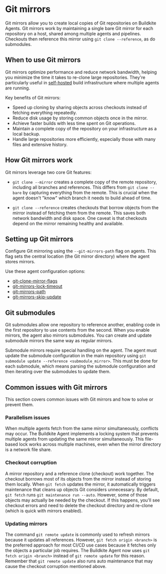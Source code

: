 # Git mirrors

Git mirrors allow you to create local copies of Git repositories on Buildkite Agents. Git mirrors work by maintaining a single bare Git mirror for each repository on a host, shared among multiple agents and pipelines. Checkouts then reference this mirror using `git clone --reference`, as do submodules.

## When to use Git mirrors

Git mirrors optimize performance and reduce network bandwidth, helping you minimize the time it takes to re-clone large repositories. They're particularly useful in [self-hosted](/docs/pipelines/architecture#self-hosted-hybrid-architecture) build infrastructure where multiple agents are running.

Key benefits of Git mirrors:

- Speed up cloning by sharing objects across checkouts instead of fetching everything repeatedly.
- Reduce disk usage by storing common objects once in the mirror.
- Achieve faster builds with less time spent on Git operations.
- Maintain a complete copy of the repository on your infrastructure as a local backup.
- Handle large repositories more efficiently, especially those with many files and extensive history.

## How Git mirrors work

Git mirrors leverage two core Git features:

- `git clone --mirror` creates a complete copy of the remote repository, including all branches and references. This differs from `git clone --bare` by capturing everything from the remote. This is crucial when the agent doesn't "know" which branch it needs to build ahead of time.

- `git clone --reference` creates checkouts that borrow objects from the mirror instead of fetching them from the remote. This saves both network bandwidth and disk space. One caveat is that checkouts depend on the mirror remaining healthy and available.

## Setting up Git mirrors

Configure Git mirroring using the `--git-mirrors-path` flag on agents. This flag sets the central location (the Git mirror directory) where the agent stores mirrors.

Use these agent configuration options:

- [git-clone-mirror-flags](/docs/agent/v3/configuration#git-clone-mirror-flags)
- [git-mirrors-lock-timeout](/docs/agent/v3/configuration#git-mirrors-lock-timeout)
- [git-mirrors-path](/docs/agent/v3/configuration#git-mirrors-path)
- [git-mirrors-skip-update](/docs/agent/v3/configuration#git-mirrors-skip-update)

## Git submodules

Git submodules allow one repository to reference another, enabling code in the first repository to use contents from the second. When you enable mirrors, the agent also mirrors submodules. You can create and update submodule mirrors the same way as regular mirrors.

Submodule mirrors require special handling on the agent. The agent must update the submodule configuration in the main repository using `git submodule update --reference <submodule_mirror>`. This must be done for each submodule, which means parsing the submodule configuration and then iterating over the submodules to update them.

## Common issues with Git mirrors

This section covers common issues with Git mirrors and how to solve or prevent them.

### Parallelism issues

When multiple agents fetch from the same mirror simultaneously, conflicts may occur. The Buildkite Agent implements a locking system that prevents multiple agents from updating the same mirror simultaneously. This file-based lock works across multiple machines, even when the mirror directory is a network file share.

### Checkout corruption

A mirror repository and a reference clone (checkout) work together. The checkout borrows most of its objects from the mirror instead of storing them locally. When `git fetch` updates the mirror, it automatically triggers maintenance that cleans up objects Git considers unnecessary. By default, `git fetch` runs `git maintenance run --auto`. However, some of those objects may actually be needed by the checkout. If this happens, you'll see checkout errors and need to delete the checkout directory and re-clone (which is quick with mirrors enabled).

### Updating mirrors

The command `git remote update` is commonly used to refresh mirrors because it updates all references. However, `git fetch origin <branch>` is the preferred approach for most CI/CD use cases because it fetches only the objects a particular job requires. The Buildkite Agent now uses `git fetch origin <branch>` instead of `git remote update` for this reason. Remember that `git remote update` also runs auto maintenance that may cause the checkout corruption mentioned above.
